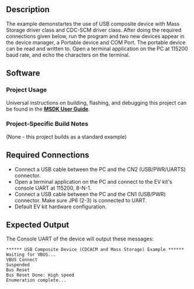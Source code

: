 ## Description

The example demonstartes the use of USB composite device with Mass Storage driver class and CDC-SCM driver class. After doing the required connections given below, run the program and two new devices appear in the device manager, a Portable device and COM Port. The portable device can be read and written to. Open a terminal application on the PC at 115200 baud rate, and echo the characters on the terminal.


## Software

### Project Usage

Universal instructions on building, flashing, and debugging this project can be found in the **[MSDK User Guide](https://analogdevicesinc.github.io/msdk/USERGUIDE/)**.

### Project-Specific Build Notes

(None - this project builds as a standard example)

## Required Connections

-   Connect a USB cable between the PC and the CN2 (USB/PWR/UARTS) connector.
-   Open a terminal application on the PC and connect to the EV kit's console UART at 115200, 8-N-1.
-   Connect a USB cable between the PC and the CN1 (USB/PWR) connector. Make sure JP6 (2-3) is connected to UART.
-   Default EV kit hardware configuration.

## Expected Output

The Console UART of the device will output these messages:

```
****** USB Composite Device (CDCACM and Mass Storage) Example ******
Waiting for VBUS...
VBUS Connect
Suspended
Bus Reset
Bus Reset Done: High speed
Enumeration complete...
```
